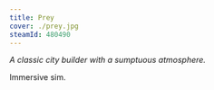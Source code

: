 ```yaml
---
title: Prey
cover: ./prey.jpg
steamId: 480490
---
```


_A classic city builder with a sumptuous atmosphere._

Immersive sim.
